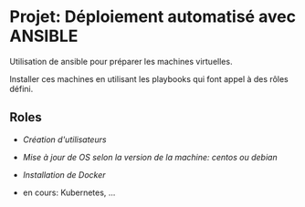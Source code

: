 # Projet:  Déploiement automatisé avec ANSIBLE
Utilisation de ansible pour préparer les machines virtuelles.

Installer ces machines en utilisant les playbooks qui font appel à des rôles défini.

## Roles
- *Création d'utilisateurs*
- *Mise à jour de OS selon la version de la machine:  centos ou debian*
- *Installation de Docker*

- en cours: Kubernetes, ...

